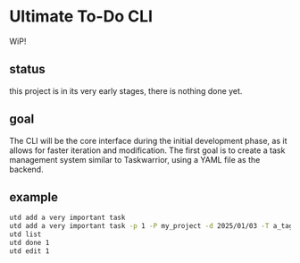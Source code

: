 # Ultimate To-Do CLI
WiP!

## status
this project is in its very early stages, there is nothing done yet.

## goal
The CLI will be the core interface during the initial development phase, as it allows for faster iteration and modification. The first goal is to create a task management system similar to Taskwarrior, using a YAML file as the backend.

## example
```bash
utd add a very important task
utd add a very important task -p 1 -P my_project -d 2025/01/03 -T a_tag -T another_tag 
utd list 
utd done 1
utd edit 1
```
